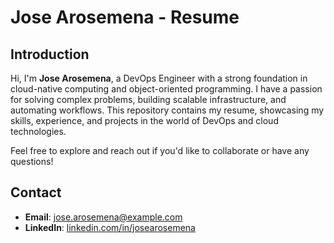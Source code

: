 # Jose Arosemena - Resume

## Introduction

Hi, I'm **Jose Arosemena**, a DevOps Engineer with a strong foundation in cloud-native computing and object-oriented programming. I have a passion for solving complex problems, building scalable infrastructure, and automating workflows. This repository contains my resume, showcasing my skills, experience, and projects in the world of DevOps and cloud technologies.

Feel free to explore and reach out if you'd like to collaborate or have any questions!

## Contact

- **Email**: jose.arosemena@example.com
- **LinkedIn**: [linkedin.com/in/josearosemena](https://linkedin.com/in/josearosemena)
